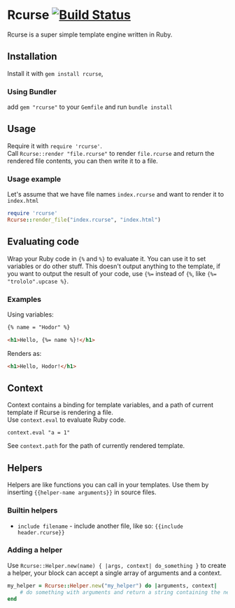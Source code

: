 # Rcurse [![Build Status](https://travis-ci.org/shvelo/rcurse.svg?branch=master)](https://travis-ci.org/shvelo/rcurse)


Rcurse is a super simple template engine written in Ruby.

## Installation

Install it with `gem install rcurse`, 

### Using Bundler

add `gem "rcurse"` to your `Gemfile` and run `bundle install`

## Usage

Require it with `require 'rcurse'`.  
Call `Rcurse::render "file.rcurse"` to render `file.rcurse` and return the rendered file contents, you can then write it to a file.

### Usage example

Let's assume that we have file names `index.rcurse` and want to render it to `index.html`

```ruby
require 'rcurse'
Rcurse::render_file("index.rcurse", "index.html")
```

## Evaluating code

Wrap your Ruby code in `{%` and `%}` to evaluate it. You can use it to set variables or do other stuff. This doesn't output anything to the template, if you want to output the result of your code, use `{%=` instead of `{%`, like `{%= "trololo".upcase %}`.

### Examples

Using variables:  

```html
{% name = "Hodor" %}

<h1>Hello, {%= name %}!</h1>
```

Renders as:

```html
<h1>Hello, Hodor!</h1>
```

## Context

Context contains a binding for template variables, and a path of current template if Rcurse is rendering a file.  
Use `context.eval` to evaluate Ruby code.

`context.eval "a = 1"`

See `context.path` for the path of currently rendered template.

## Helpers

Helpers are like functions you can call in your templates. Use them by inserting `{{helper-name arguments}}` in source files.   

### Builtin helpers
- `include filename` - include another file, like so: `{{include header.rcurse}}`

### Adding a helper

Use `Rcurse::Helper.new(name) { |args, context| do_something }` to create a helper, your block can accept a single array of arguments and a context.  

```ruby
my_helper = Rcurse::Helper.new("my_helper") do |arguments, context|
	# do something with arguments and return a string containing the new content
end
```
